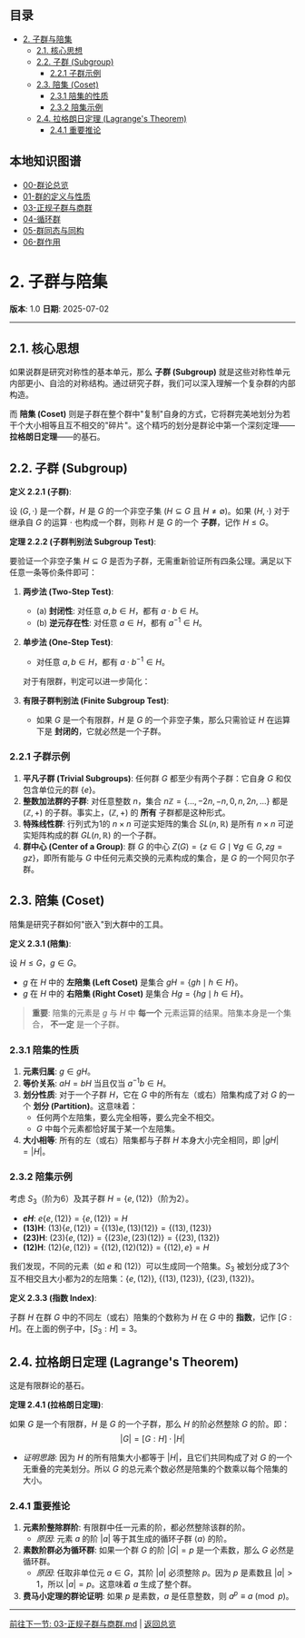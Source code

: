 <!-- 本地目录区块 -->
## 目录

- [2. 子群与陪集](#2-子群与陪集)
  - [2.1. 核心思想](#21-核心思想)
  - [2.2. 子群 (Subgroup)](#22-子群-subgroup)
    - [2.2.1 子群示例](#221-子群示例)
  - [2.3. 陪集 (Coset)](#23-陪集-coset)
    - [2.3.1 陪集的性质](#231-陪集的性质)
    - [2.3.2 陪集示例](#232-陪集示例)
  - [2.4. 拉格朗日定理 (Lagrange's Theorem)](#24-拉格朗日定理-lagranges-theorem)
    - [2.4.1 重要推论](#241-重要推论)

<!-- 本地知识图谱区块 -->
## 本地知识图谱

- [00-群论总览](./00-群论总览.md)
- [01-群的定义与性质](./01-群的定义与性质.md)
- [03-正规子群与商群](./03-正规子群与商群.md)
- [04-循环群](./04-循环群.md)
- [05-群同态与同构](./05-群同态与同构.md)
- [06-群作用](./06-群作用.md)

# 2. 子群与陪集

**版本**: 1.0
**日期**: 2025-07-02

---

## 2.1. 核心思想

如果说群是研究对称性的基本单元，那么 **子群 (Subgroup)** 就是这些对称性单元内部更小、自洽的对称结构。通过研究子群，我们可以深入理解一个复杂群的内部构造。

而 **陪集 (Coset)** 则是子群在整个群中"复制"自身的方式，它将群完美地划分为若干个大小相等且互不相交的"碎片"。这个精巧的划分是群论中第一个深刻定理——**拉格朗日定理**——的基石。

## 2.2. 子群 (Subgroup)

**定义 2.2.1 (子群)**:

设 $(G, \cdot)$ 是一个群，$H$ 是 $G$ 的一个非空子集 ($H \subseteq G$ 且 $H \neq \emptyset$)。如果 $(H, \cdot)$ 对于继承自 $G$ 的运算 $\cdot$ 也构成一个群，则称 $H$ 是 $G$ 的一个 **子群**，记作 $H \le G$。

**定理 2.2.2 (子群判别法 Subgroup Test)**:

要验证一个非空子集 $H \subseteq G$ 是否为子群，无需重新验证所有四条公理。满足以下任意一条等价条件即可：

1. **两步法 (Two-Step Test)**:
    - (a) **封闭性**: 对任意 $a, b \in H$，都有 $a \cdot b \in H$。
    - (b) **逆元存在性**: 对任意 $a \in H$，都有 $a^{-1} \in H$。

2. **单步法 (One-Step Test)**:
    - 对任意 $a, b \in H$，都有 $a \cdot b^{-1} \in H$。

    对于有限群，判定可以进一步简化：

3. **有限子群判别法 (Finite Subgroup Test)**:
    - 如果 $G$ 是一个有限群，$H$ 是 $G$ 的一个非空子集，那么只需验证 $H$ 在运算下是 **封闭的**，它就必然是一个子群。

### 2.2.1 子群示例

1. **平凡子群 (Trivial Subgroups)**: 任何群 $G$ 都至少有两个子群：它自身 $G$ 和仅包含单位元的群 $\{e\}$。
2. **整数加法群的子群**: 对任意整数 $n$，集合 $n\mathbb{Z} = \{..., -2n, -n, 0, n, 2n, ...\}$ 都是 $(\mathbb{Z}, +)$ 的子群。事实上，$(\mathbb{Z}, +)$ 的 **所有** 子群都是这种形式。
3. **特殊线性群**: 行列式为1的 $n \times n$ 可逆实矩阵的集合 $SL(n, \mathbb{R})$ 是所有 $n \times n$ 可逆实矩阵构成的群 $GL(n, \mathbb{R})$ 的一个子群。
4. **群中心 (Center of a Group)**: 群 $G$ 的中心 $Z(G) = \{z \in G \mid \forall g \in G, zg = gz\}$，即所有能与 $G$ 中任何元素交换的元素构成的集合，是 $G$ 的一个阿贝尔子群。

## 2.3. 陪集 (Coset)

陪集是研究子群如何"嵌入"到大群中的工具。

**定义 2.3.1 (陪集)**:

设 $H \le G$，$g \in G$。

- $g$ 在 $H$ 中的 **左陪集 (Left Coset)** 是集合 $gH = \{gh \mid h \in H\}$。
- $g$ 在 $H$ 中的 **右陪集 (Right Coset)** 是集合 $Hg = \{hg \mid h \in H\}$。

> **重要**: 陪集的元素是 $g$ 与 $H$ 中 **每一个** 元素运算的结果。陪集本身是一个集合， **不一定** 是一个子群。

### 2.3.1 陪集的性质

1. **元素归属**: $g \in gH$。
2. **等价关系**: $aH = bH$ 当且仅当 $a^{-1}b \in H$。
3. **划分性质**: 对于一个子群 $H$，它在 $G$ 中的所有左（或右）陪集构成了对 $G$ 的一个 **划分 (Partition)**。这意味着：
    - 任何两个左陪集，要么完全相等，要么完全不相交。
    - $G$ 中每个元素都恰好属于某一个左陪集。
4. **大小相等**: 所有的左（或右）陪集都与子群 $H$ 本身大小完全相同，即 $|gH| = |H|$。

### 2.3.2 陪集示例

考虑 $S_3$（阶为6）及其子群 $H = \{e, (12)\}$（阶为2）。

- **$eH$**: $e\{e, (12)\} = \{e, (12)\} = H$
- **(13)H**: $(13)\{e, (12)\} = \{(13)e, (13)(12)\} = \{(13), (123)\}$
- **(23)H**: $(23)\{e, (12)\} = \{(23)e, (23)(12)\} = \{(23), (132)\}$
- **(12)H**: $(12)\{e, (12)\} = \{(12), (12)(12)\} = \{(12), e\} = H$

我们发现，不同的元素（如 $e$ 和 $(12)$）可以生成同一个陪集。$S_3$ 被划分成了3个互不相交且大小都为2的左陪集：$\{e, (12)\}$, $\{(13), (123)\}$, $\{(23), (132)\}$。

**定义 2.3.3 (指数 Index)**:

子群 $H$ 在群 $G$ 中的不同左（或右）陪集的个数称为 $H$ 在 $G$ 中的 **指数**，记作 $[G:H]$。在上面的例子中，$[S_3:H] = 3$。

## 2.4. 拉格朗日定理 (Lagrange's Theorem)

这是有限群论的基石。

**定理 2.4.1 (拉格朗日定理)**:

如果 $G$ 是一个有限群，$H$ 是 $G$ 的一个子群，那么 $H$ 的阶必然整除 $G$ 的阶。即：
$$
|G| = [G:H] \cdot |H|
$$

- *证明思路*: 因为 $H$ 的所有陪集大小都等于 $|H|$，且它们共同构成了对 $G$ 的一个无重叠的完美划分。所以 $G$ 的总元素个数必然是陪集的个数乘以每个陪集的大小。

### 2.4.1 重要推论

1. **元素阶整除群阶**: 有限群中任一元素的阶，都必然整除该群的阶。
    - *原因*: 元素 $a$ 的阶 $|a|$ 等于其生成的循环子群 $\langle a \rangle$ 的阶。
2. **素数阶群必为循环群**: 如果一个群 $G$ 的阶 $|G|=p$ 是一个素数，那么 $G$ 必然是循环群。
    - *原因*: 任取非单位元 $a \in G$，其阶 $|a|$ 必须整除 $p$。因为 $p$ 是素数且 $|a|>1$，所以 $|a|=p$。这意味着 $a$ 生成了整个群。
3. **费马小定理的群论证明**: 如果 $p$ 是素数，$a$ 是任意整数，则 $a^p \equiv a \pmod{p}$。

---
[前往下一节: 03-正规子群与商群.md](./03-正规子群与商群.md) | [返回总览](./00-群论总览.md)
